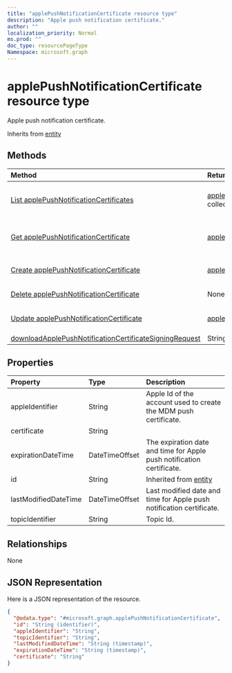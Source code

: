```yaml
---
title: "applePushNotificationCertificate resource type"
description: "Apple push notification certificate."
author: ""
localization_priority: Normal
ms.prod: ""
doc_type: resourcePageType
Namespace: microsoft.graph
---
```



# applePushNotificationCertificate resource type

Apple push notification certificate.


Inherits from [entity](../resources/entity.md)

## Methods
|Method|Return Type|Description|
|:---|:---|:---|
|[List applePushNotificationCertificates](../api/applepushnotificationcertificate-list.md)|[applePushNotificationCertificate](../resources/applePushNotificationCertificate.md) collection|List properties and relationships of the [applePushNotificationCertificate](../resources/applepushnotificationcertificate.md) objects.|
|[Get applePushNotificationCertificate](../api/applepushnotificationcertificate-get.md)|[applePushNotificationCertificate](../resources/applePushNotificationCertificate.md)|Read properties and relationships of the [applePushNotificationCertificate](../resources/applepushnotificationcertificate.md) object.|
|[Create applePushNotificationCertificate](../api/applepushnotificationcertificate-create.md)|[applePushNotificationCertificate](../resources/applePushNotificationCertificate.md)|Create a new [applePushNotificationCertificate](../resources/applepushnotificationcertificate.md) object.|
|[Delete applePushNotificationCertificate](../api/applepushnotificationcertificate-delete.md)|None|Deletes a [applePushNotificationCertificate](../resources/applepushnotificationcertificate.md).|
|[Update applePushNotificationCertificate](../api/applepushnotificationcertificate-update.md)|[applePushNotificationCertificate](../resources/applePushNotificationCertificate.md)|Update the properties of a [applePushNotificationCertificate](../resources/applepushnotificationcertificate.md) object.|
|[downloadApplePushNotificationCertificateSigningRequest](../api/applepushnotificationcertificate-downloadapplepushnotificationcertificatesigningrequest.md)|String||

## Properties
|Property|Type|Description|
|:---|:---|:---|
|appleIdentifier|String|Apple Id of the account used to create the MDM push certificate.|
|certificate|String||
|expirationDateTime|DateTimeOffset|The expiration date and time for Apple push notification certificate.|
|id|String| Inherited from [entity](../resources/entity.md)|
|lastModifiedDateTime|DateTimeOffset|Last modified date and time for Apple push notification certificate.|
|topicIdentifier|String|Topic Id.|

## Relationships
None

## JSON Representation
Here is a JSON representation of the resource.
<!-- {
  "blockType": "resource",
  "keyProperty": "id",
  "@odata.type": "microsoft.graph.applePushNotificationCertificate",
  "baseType": "microsoft.graph.entity",
  "openType": false
}
-->
``` json
{
  "@odata.type": "#microsoft.graph.applePushNotificationCertificate",
  "id": "String (identifier)",
  "appleIdentifier": "String",
  "topicIdentifier": "String",
  "lastModifiedDateTime": "String (timestamp)",
  "expirationDateTime": "String (timestamp)",
  "certificate": "String"
}
```


